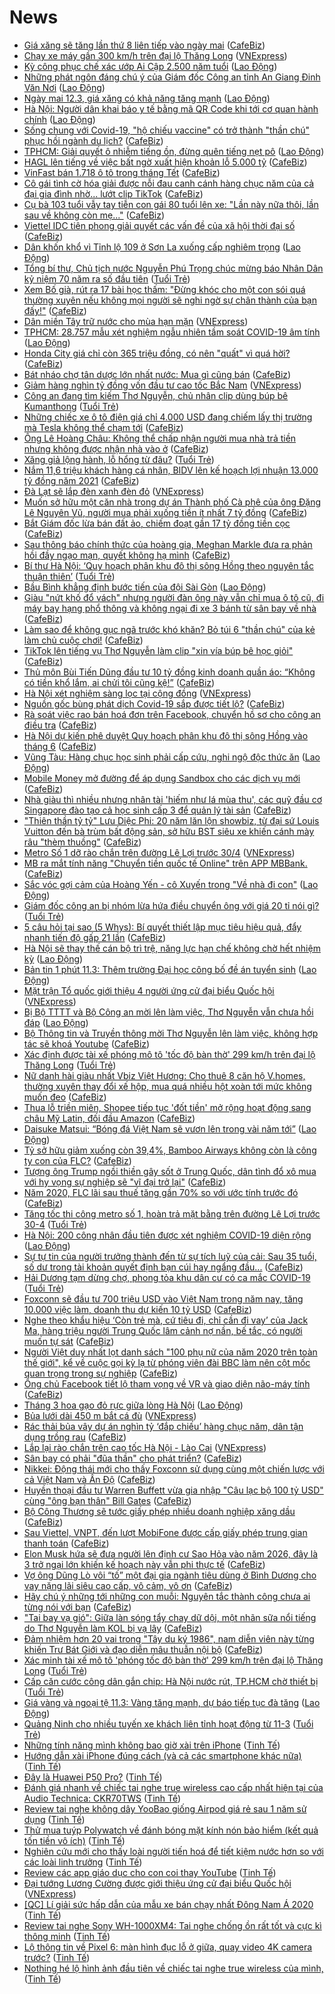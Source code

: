 # News

- [Giá xăng sẽ tăng lần thứ 8 liên tiếp vào ngày mai](https://cafebiz.vn/gia-xang-se-tang-lan-thu-8-lien-tiep-vao-ngay-mai-20210311155104463.chn) ([CafeBiz](https://cafebiz.vn))
- [Chạy xe máy gần 300 km/h trên đại lộ Thăng Long](https://vnexpress.net/chay-xe-may-gan-300-km-h-tren-dai-lo-thang-long-4246995.html) ([VNExpress](https://vnexpress.net))
- [Kỳ công phục chế xác ướp Ai Cập 2.500 năm tuổi](https://laodong.vn/the-gioi/ky-cong-phuc-che-xac-uop-ai-cap-2500-nam-tuoi-888075.ldo) ([Lao Động](https://laodong.vn))
- [Những phát ngôn đáng chú ý của Giám đốc Công an tỉnh An Giang Đinh Văn Nơi](https://laodong.vn/infographic/nhung-phat-ngon-dang-chu-y-cua-giam-doc-cong-an-tinh-an-giang-dinh-van-noi-887533.ldo) ([Lao Động](https://laodong.vn))
- [Ngày mai 12.3, giá xăng có khả năng tăng mạnh](https://laodong.vn/thi-truong/ngay-mai-123-gia-xang-co-kha-nang-tang-manh-888074.ldo) ([Lao Động](https://laodong.vn))
- [Hà Nội: Người dân khai báo y tế bằng mã QR Code khi tới cơ quan hành chính](https://laodong.vn/xa-hoi/ha-noi-nguoi-dan-khai-bao-y-te-bang-ma-qr-code-khi-toi-co-quan-hanh-chinh-888023.ldo) ([Lao Động](https://laodong.vn))
- [Sống chung với Covid-19, "hộ chiếu vaccine" có trở thành "thần chú" phục hồi ngành du lịch?](https://cafebiz.vn/song-chung-voi-covid-19-ho-chieu-vaccine-co-tro-thanh-than-chu-phuc-hoi-nganh-du-lich-20210311153829523.chn) ([CafeBiz](https://cafebiz.vn))
- [TPHCM: Giải quyết ô nhiễm tiếng ồn, đừng quên tiếng nẹt pô](https://laodong.vn/ban-doc/tphcm-giai-quyet-o-nhiem-tieng-on-dung-quen-tieng-net-po-888052.ldo) ([Lao Động](https://laodong.vn))
- [HAGL lên tiếng về việc bất ngờ xuất hiện khoản lỗ 5.000 tỷ](https://cafebiz.vn/hagl-len-tieng-ve-viec-bat-ngo-xuat-hien-khoan-lo-5000-ty-20210311153459438.chn) ([CafeBiz](https://cafebiz.vn))
- [VinFast bán 1.718 ô tô trong tháng Tết](https://cafebiz.vn/vinfast-ban-1718-o-to-trong-thang-tet-20210311153339826.chn) ([CafeBiz](https://cafebiz.vn))
- [Cô gái tình cờ hóa giải được nỗi đau canh cánh hàng chục năm của cả đại gia đình nhờ... lướt clip TikTok](https://cafebiz.vn/co-gai-tinh-co-hoa-giai-duoc-noi-dau-canh-canh-hang-chuc-nam-cua-ca-dai-gia-dinh-nho-luot-clip-tiktok-20210311135024776.chn) ([CafeBiz](https://cafebiz.vn))
- [Cụ bà 103 tuổi vẫy tay tiễn con gái 80 tuổi lên xe: "Lần này nữa thôi, lần sau về không còn mẹ..."](https://cafebiz.vn/cu-ba-103-tuoi-vay-tay-tien-con-gai-80-tuoi-len-xe-lan-nay-nua-thoi-lan-sau-ve-khong-con-me-20210311153031272.chn) ([CafeBiz](https://cafebiz.vn))
- [Viettel IDC tiên phong giải quyết các vấn đề của xã hội thời đại số](https://cafebiz.vn/viettel-idc-tien-phong-giai-quyet-cac-van-de-cua-xa-hoi-thoi-dai-so-20210311151929224.chn) ([CafeBiz](https://cafebiz.vn))
- [Dân khốn khổ vì Tỉnh lộ 109 ở Sơn La xuống cấp nghiêm trọng](https://laodong.vn/photo/dan-khon-kho-vi-tinh-lo-109-o-son-la-xuong-cap-nghiem-trong-887856.ldo) ([Lao Động](https://laodong.vn))
- [Tổng bí thư, Chủ tịch nước Nguyễn Phú Trọng chúc mừng báo Nhân Dân kỷ niệm 70 năm ra số đầu tiên](https://tuoitre.vn/tong-bi-thu-chu-tich-nuoc-nguyen-phu-trong-chuc-mung-bao-nhan-dan-ky-niem-70-nam-ra-so-dau-tien-20210311141444744.htm) ([Tuổi Trẻ](https://tuoitre.vn))
- [Xem Bố già, rút ra 17 bài học thấm: "Đừng khóc cho một con sói quá thường xuyên nếu không mọi người sẽ nghi ngờ sự chân thành của bạn đấy!"](https://cafebiz.vn/xem-bo-gia-rut-ra-17-bai-hoc-tham-dung-khoc-cho-mot-con-soi-qua-thuong-xuyen-neu-khong-moi-nguoi-se-nghi-ngo-su-chan-thanh-cua-ban-day-20210311151255319.chn) ([CafeBiz](https://cafebiz.vn))
- [Dân miền Tây trữ nước cho mùa hạn mặn](https://vnexpress.net/dan-mien-tay-tru-nuoc-cho-mua-han-man-4245752.html) ([VNExpress](https://vnexpress.net))
- [TPHCM: 28.757 mẫu xét nghiệm ngẫu nhiên tầm soát COVID-19 âm tính](https://laodong.vn/xa-hoi/tphcm-28757-mau-xet-nghiem-ngau-nhien-tam-soat-covid-19-am-tinh-888048.ldo) ([Lao Động](https://laodong.vn))
- [Honda City giá chỉ còn 365 triệu đồng, có nên "quất" vì quá hời?](https://cafebiz.vn/honda-city-gia-chi-con-365-trieu-dong-co-nen-quat-vi-qua-hoi-20210311140817703.chn) ([CafeBiz](https://cafebiz.vn))
- [Bát nháo chợ tân dược lớn nhất nước: Mua gì cũng bán](https://cafebiz.vn/bat-nhao-cho-tan-duoc-lon-nhat-nuoc-mua-gi-cung-ban-20210311145732354.chn) ([CafeBiz](https://cafebiz.vn))
- [Giảm hàng nghìn tỷ đồng vốn đầu tư cao tốc Bắc Nam](https://vnexpress.net/giam-hang-nghin-ty-dong-von-dau-tu-cao-toc-bac-nam-4246895.html) ([VNExpress](https://vnexpress.net))
- [Công an đang tìm kiếm Thơ Nguyễn, chủ nhân clip dùng búp bê Kumanthong](https://tuoitre.vn/cong-an-dang-tim-kiem-tho-nguyen-chu-nhan-clip-dung-bup-be-kumanthong-20210311130033575.htm) ([Tuổi Trẻ](https://tuoitre.vn))
- [Những chiếc xe ô tô điện giá chỉ 4.000 USD đang chiếm lấy thị trường mà Tesla không thể chạm tới](https://cafebiz.vn/nhung-chiec-xe-o-to-dien-gia-chi-4000-usd-dang-chiem-lay-thi-truong-ma-tesla-khong-the-cham-toi-20210311133540566.chn) ([CafeBiz](https://cafebiz.vn))
- [Ông Lê Hoàng Châu: Không thể chấp nhận người mua nhà trả tiền nhưng không được nhận nhà vào ở](https://cafebiz.vn/ong-le-hoang-chau-khong-the-chap-nhan-nguoi-mua-nha-tra-tien-nhung-khong-duoc-nhan-nha-vao-o-20210311143538642.chn) ([CafeBiz](https://cafebiz.vn))
- [Xăng giả lộng hành, lỗ hổng từ đâu?](https://tuoitre.vn/xang-gia-long-hanh-lo-hong-tu-dau-20210311081057268.htm) ([Tuổi Trẻ](https://tuoitre.vn))
- [Nắm 11,6 triệu khách hàng cá nhân, BIDV lên kế hoạch lợi nhuận 13.000 tỷ đồng năm 2021](https://cafebiz.vn/nam-116-trieu-khach-hang-ca-nhan-bidv-len-ke-hoach-loi-nhuan-13000-ty-dong-nam-2021-20210311143329255.chn) ([CafeBiz](https://cafebiz.vn))
- [Đà Lạt sẽ lắp đèn xanh đèn đỏ](https://vnexpress.net/da-lat-se-lap-den-xanh-den-do-4246962.html) ([VNExpress](https://vnexpress.net))
- [Muốn sở hữu một căn nhà trong dự án Thành phố Cà phê của ông Đặng Lê Nguyên Vũ, người mua phải xuống tiền ít nhất 7 tỷ đồng](https://cafebiz.vn/muon-so-huu-mot-can-nha-trong-du-an-thanh-pho-ca-phe-cua-ong-dang-le-nguyen-vu-nguoi-mua-phai-xuong-tien-it-nhat-7-ty-dong-can-2021031113493048.chn) ([CafeBiz](https://cafebiz.vn))
- [Bắt Giám đốc lừa bán đất ảo, chiếm đoạt gần 17 tỷ đồng tiền cọc](https://cafebiz.vn/bat-giam-doc-lua-ban-dat-ao-chiem-doat-gan-17-ty-dong-tien-coc-2021031114243155.chn) ([CafeBiz](https://cafebiz.vn))
- [Sau thông báo chính thức của hoàng gia, Meghan Markle đưa ra phản hồi đầy ngạo mạn, quyết không hạ mình](https://cafebiz.vn/sau-thong-bao-chinh-thuc-cua-hoang-gia-meghan-markle-dua-ra-phan-hoi-day-ngao-man-quyet-khong-ha-minh-20210311142248901.chn) ([CafeBiz](https://cafebiz.vn))
- [Bí thư Hà Nội: ‘Quy hoạch phân khu đô thị sông Hồng theo nguyên tắc thuận thiên’](https://tuoitre.vn/bi-thu-ha-noi-quy-hoach-phan-khu-do-thi-song-hong-theo-nguyen-tac-thuan-thien-20210311122126613.htm) ([Tuổi Trẻ](https://tuoitre.vn))
- [Bầu Bình khẳng định bước tiến của đội Sài Gòn](https://laodong.vn/video-the-thao/bau-binh-khang-dinh-buoc-tien-cua-doi-sai-gon-888006.ldo) ([Lao Động](https://laodong.vn))
- [Giàu "nứt khố đổ vách" nhưng người đàn ông này vẫn chỉ mua ô tô cũ, đi máy bay hạng phổ thông và không ngại đi xe 3 bánh từ sân bay về nhà](https://cafebiz.vn/giau-nut-kho-do-vach-nhung-nguoi-dan-ong-nay-van-chi-mua-o-to-cu-di-may-bay-hang-pho-thong-va-khong-ngai-di-xe-3-banh-tu-san-bay-ve-nha-2021031114055702.chn) ([CafeBiz](https://cafebiz.vn))
- [Làm sao để không gục ngã trước khó khăn? Bỏ túi 6 "thần chú" của kẻ làm chủ cuộc chơi!](https://cafebiz.vn/lam-sao-de-khong-guc-nga-truoc-kho-khan-bo-tui-6-than-chu-cua-ke-lam-chu-cuoc-choi-20210311134006484.chn) ([CafeBiz](https://cafebiz.vn))
- [TikTok lên tiếng vụ Thơ Nguyễn làm clip "xin vía búp bê học giỏi"](https://cafebiz.vn/tiktok-len-tieng-vu-tho-nguyen-lam-clip-xin-via-bup-be-hoc-gioi-20210311140143254.chn) ([CafeBiz](https://cafebiz.vn))
- [Thủ môn Bùi Tiến Dũng đầu tư 10 tỷ đồng kinh doanh quần áo: “Không có tiền khổ lắm, ai chửi tôi cũng kệ!”](https://cafebiz.vn/thu-mon-bui-tien-dung-chi-10-ty-dong-de-ban-quan-ao-khong-co-tien-kho-lam-ai-chui-toi-cung-ke-20210311114225161.chn) ([CafeBiz](https://cafebiz.vn))
- [Hà Nội xét nghiệm sàng lọc tại cộng đồng](https://vnexpress.net/ha-noi-xet-nghiem-sang-loc-tai-cong-dong-4246965.html) ([VNExpress](https://vnexpress.net))
- [Nguồn gốc bùng phát dịch Covid-19 sắp được tiết lộ?](https://cafebiz.vn/nguon-goc-bung-phat-dich-covid-19-sap-duoc-tiet-lo-20210311135958619.chn) ([CafeBiz](https://cafebiz.vn))
- [Rà soát việc rao bán hoá đơn trên Facebook, chuyển hồ sơ cho công an điều tra](https://cafebiz.vn/ra-soat-viec-rao-ban-hoa-don-tren-facebook-chuyen-ho-so-cho-cong-an-dieu-tra-20210311135843469.chn) ([CafeBiz](https://cafebiz.vn))
- [Hà Nội dự kiến phê duyệt Quy hoạch phân khu đô thị sông Hồng vào tháng 6](https://cafebiz.vn/ha-noi-du-kien-phe-duyet-quy-hoach-phan-khu-do-thi-song-hong-vao-thang-6-20210311135553064.chn) ([CafeBiz](https://cafebiz.vn))
- [Vũng Tàu: Hàng chục học sinh phải cấp cứu, nghi ngộ độc thức ăn](https://laodong.vn/xa-hoi/vung-tau-hang-chuc-hoc-sinh-phai-cap-cuu-nghi-ngo-doc-thuc-an-888013.ldo) ([Lao Động](https://laodong.vn))
- [Mobile Money mở đường để áp dụng Sandbox cho các dịch vụ mới](https://cafebiz.vn/mobile-money-mo-duong-de-ap-dung-sandbox-cho-cac-dich-vu-moi-20210311134715077.chn) ([CafeBiz](https://cafebiz.vn))
- [Nhà giàu thì nhiều nhưng nhân tài 'hiếm như lá mùa thu', các quỹ đầu cơ Singapore đào tạo cả học sinh cấp 3 để quản lý tài sản](https://cafebiz.vn/nha-giau-thi-nhieu-nhung-nhan-tai-hiem-nhu-la-mua-thu-cac-quy-dau-co-singapore-dao-tao-ca-hoc-sinh-cap-3-de-quan-ly-tai-san-20210311133754855.chn) ([CafeBiz](https://cafebiz.vn))
- ["Thiên thần tỷ tỷ" Lưu Diệc Phi: 20 năm lăn lộn showbiz, từ đại sứ Louis Vuitton đến bà trùm bất động sản, sở hữu BST siêu xe khiến cánh mày râu "thèm thuồng"](https://cafebiz.vn/thien-than-ty-ty-luu-diec-phi-20-nam-lan-lon-showbiz-tu-dai-su-louis-vuitton-den-ba-trum-bat-dong-san-so-huu-bst-sieu-xe-khien-canh-may-rau-them-thuong-20210311134219028.chn) ([CafeBiz](https://cafebiz.vn))
- [Metro Số 1 dỡ rào chắn trên đường Lê Lợi trước 30/4](https://vnexpress.net/metro-so-1-do-rao-chan-tren-duong-le-loi-truoc-30-4-4246954.html) ([VNExpress](https://vnexpress.net))
- [MB ra mắt tính năng "Chuyển tiền quốc tế Online" trên APP MBBank.](https://cafebiz.vn/mb-ra-mat-tinh-nang-chuyen-tien-quoc-te-online-tren-app-mbbank-20210311113256345.chn) ([CafeBiz](https://cafebiz.vn))
- [Sắc vóc gợi cảm của Hoàng Yến - cô Xuyến trong &quot;Về nhà đi con&quot;](https://laodong.vn/photo/sac-voc-goi-cam-cua-hoang-yen-co-xuyen-trong-ve-nha-di-con-887890.ldo) ([Lao Động](https://laodong.vn))
- [Giám đốc công an bị nhóm lừa hứa điều chuyển ông với giá 20 tỉ nói gì?](https://tuoitre.vn/giam-doc-cong-an-bi-nhom-lua-hua-dieu-chuyen-ong-voi-gia-20-ti-noi-gi-20210311114949506.htm) ([Tuổi Trẻ](https://tuoitre.vn))
- [5 câu hỏi tại sao (5 Whys): Bí quyết thiết lập mục tiêu hiệu quả, đẩy nhanh tiến độ gấp 21 lần](https://cafebiz.vn/5-cau-hoi-tai-sao-5-whys-bi-quyet-thiet-lap-muc-tieu-hieu-qua-day-nhanh-tien-do-gap-21-lan-20210311112854771.chn) ([CafeBiz](https://cafebiz.vn))
- [Hà Nội sẽ thay thế cán bộ trì trệ, năng lực hạn chế không chờ hết nhiệm kỳ](https://laodong.vn/thoi-su/ha-noi-se-thay-the-can-bo-tri-tre-nang-luc-han-che-khong-cho-het-nhiem-ky-887999.ldo) ([Lao Động](https://laodong.vn))
- [Bản tin 1 phút 11.3: Thêm trường Đại học công bố đề án tuyển sinh](https://laodong.vn/video-thoi-su/ban-tin-1-phut-113-them-truong-dai-hoc-cong-bo-de-an-tuyen-sinh-887968.ldo) ([Lao Động](https://laodong.vn))
- [Mặt trận Tổ quốc giới thiệu 4 người ứng cử đại biểu Quốc hội](https://vnexpress.net/mat-tran-to-quoc-gioi-thieu-4-nguoi-ung-cu-dai-bieu-quoc-hoi-4246925.html) ([VNExpress](https://vnexpress.net))
- [Bị Bộ TTTT và Bộ Công an mời lên làm việc, Thơ Nguyễn vẫn chưa hồi đáp](https://laodong.vn/xa-hoi/bi-bo-tttt-va-bo-cong-an-moi-len-lam-viec-tho-nguyen-van-chua-hoi-dap-887988.ldo) ([Lao Động](https://laodong.vn))
- [Bộ Thông tin và Truyền thông mời Thơ Nguyễn lên làm việc, không hợp tác sẽ khoá Youtube](https://cafebiz.vn/bo-thong-tin-va-truyen-thong-moi-tho-nguyen-len-lam-viec-khong-hop-tac-se-khoa-youtube-20210311120039892.chn) ([CafeBiz](https://cafebiz.vn))
- [Xác định được tài xế phóng mô tô 'tốc độ bàn thờ' 299 km/h trên đại lộ Thăng Long](https://tuoitre.vn/xac-dinh-duoc-tai-xe-phong-mo-to-toc-do-ban-tho-299-km-h-tren-dai-lo-thang-long-20210311112235767.htm) ([Tuổi Trẻ](https://tuoitre.vn))
- [Nữ danh hài giàu nhất Vbiz Việt Hương: Cho thuê 8 căn hộ V.homes, thường xuyên thay đổi xế hộp, mua quá nhiều hột xoàn tới mức không muốn đeo](https://cafebiz.vn/nu-danh-hai-giau-nhat-vbiz-viet-huong-cho-thue-8-can-ho-vhomes-thuong-xuyen-thay-doi-xe-hop-mua-qua-nhieu-hot-xoan-toi-muc-khong-muon-deo-2021031111375697.chn) ([CafeBiz](https://cafebiz.vn))
- [Thua lỗ triền miên, Shopee tiếp tục 'đốt tiền' mở rộng hoạt động sang châu Mỹ Latin, đối đầu Amazon](https://cafebiz.vn/thua-lo-trien-mien-shopee-tiep-tuc-dot-tien-mo-rong-hoat-dong-sang-chau-my-latin-doi-dau-amazon-20210311114720733.chn) ([CafeBiz](https://cafebiz.vn))
- [Daisuke Matsui: “Bóng đá Việt Nam sẽ vươn lên trong vài năm tới”](https://laodong.vn/bong-da/daisuke-matsui-bong-da-viet-nam-se-vuon-len-trong-vai-nam-toi-887960.ldo) ([Lao Động](https://laodong.vn))
- [Tỷ sở hữu giảm xuống còn 39,4%, Bamboo Airways không còn là công ty con của FLC?](https://cafebiz.vn/ty-so-huu-giam-xuong-con-394-bamboo-airways-khong-con-la-cong-ty-con-cua-flc-20210311113459622.chn) ([CafeBiz](https://cafebiz.vn))
- [Tượng ông Trump ngồi thiền gây sốt ở Trung Quốc, dân tình đổ xô mua với hy vọng sự nghiệp sẽ "vĩ đại trở lại"](https://cafebiz.vn/tuong-ong-trump-ngoi-thien-gay-sot-o-trung-quoc-dan-tinh-do-xo-mua-voi-hy-vong-su-nghiep-se-vi-dai-tro-lai-20210311113333222.chn) ([CafeBiz](https://cafebiz.vn))
- [Năm 2020, FLC lãi sau thuế tăng gần 70% so với ước tính trước đó](https://cafebiz.vn/sau-kiem-toan-loi-nhuan-flc-tang-gan-70-so-voi-bao-cao-tai-chinh-tu-lap-20210311113219207.chn) ([CafeBiz](https://cafebiz.vn))
- [Tăng tốc thi công metro số 1, hoàn trả mặt bằng trên đường Lê Lợi trước 30-4](https://tuoitre.vn/tang-toc-thi-cong-metro-so-1-hoan-tra-mat-bang-tren-duong-le-loi-truoc-30-4-2021031110070371.htm) ([Tuổi Trẻ](https://tuoitre.vn))
- [Hà Nội: 200 công nhân đầu tiên được xét nghiệm COVID-19 diện rộng](https://laodong.vn/photo/ha-noi-200-cong-nhan-dau-tien-duoc-xet-nghiem-covid-19-dien-rong-887916.ldo) ([Lao Động](https://laodong.vn))
- [Sự tự tin của người trưởng thành đến từ sự tích luỹ của cải: Sau 35 tuổi, số dư trong tài khoản quyết định bạn cúi hay ngẩng đầu...](https://cafebiz.vn/su-tu-tin-cua-nguoi-truong-thanh-den-tu-su-tich-luy-cua-cai-sau-35-tuoi-so-du-trong-tai-khoan-quyet-dinh-ban-cui-hay-ngang-dau-20210311111623614.chn) ([CafeBiz](https://cafebiz.vn))
- [Hải Dương tạm dừng chợ, phong tỏa khu dân cư có ca mắc COVID-19](https://tuoitre.vn/hai-duong-tam-dung-cho-phong-toa-khu-dan-cu-co-ca-mac-covid-19-20210311104543272.htm) ([Tuổi Trẻ](https://tuoitre.vn))
- [Foxconn sẽ đầu tư 700 triệu USD vào Việt Nam trong năm nay, tăng 10.000 việc làm, doanh thu dự kiến 10 tỷ USD](https://cafebiz.vn/foxconn-se-dau-tu-700-trieu-usd-vao-viet-nam-trong-nam-nay-tang-10000-viec-lam-doanh-thu-du-kien-10-ty-usd-20210311110716482.chn) ([CafeBiz](https://cafebiz.vn))
- [Nghe theo khẩu hiệu ‘Còn trẻ mà, cứ tiêu đi, chỉ cần đi vay’ của Jack Ma, hàng triệu người Trung Quốc lâm cảnh nợ nần, bế tắc, có người muốn tự sát](https://cafebiz.vn/nghe-theo-khau-hieu-con-tre-ma-cu-tieu-di-chi-can-di-vay-cua-jack-ma-hang-trieu-nguoi-trung-quoc-lam-canh-no-nan-be-tac-co-nguoi-muon-tu-sat-2021031111022858.chn) ([CafeBiz](https://cafebiz.vn))
- [Người Việt duy nhất lọt danh sách "100 phụ nữ của năm 2020 trên toàn thế giới", kể về cuộc gọi kỳ lạ từ phóng viên đài BBC làm nên cột mốc quan trọng trong sự nghiệp](https://cafebiz.vn/nguoi-viet-duy-nhat-lot-danh-sach-100-phu-nu-cua-nam-2020-tren-toan-the-gioi-ke-ve-cuoc-goi-ky-la-tu-phong-vien-dai-bbc-lam-nen-cot-moc-quan-trong-trong-su-nghiep-20210311110204943.chn) ([CafeBiz](https://cafebiz.vn))
- [Ông chủ Facebook tiết lộ tham vọng về VR và giao diện não-máy tính](https://cafebiz.vn/ong-chu-facebook-tiet-lo-tham-vong-ve-vr-va-giao-dien-nao-may-tinh-20210311091311019.chn) ([CafeBiz](https://cafebiz.vn))
- [Tháng 3 hoa gạo đỏ rực giữa lòng Hà Nội](https://laodong.vn/photo/thang-3-hoa-gao-do-ruc-giua-long-ha-noi-887199.ldo) ([Lao Động](https://laodong.vn))
- [Bủa lưới dài 450 m bắt cá đù](https://vnexpress.net/bua-luoi-dai-450-m-bat-ca-du-4246632.html) ([VNExpress](https://vnexpress.net))
- [Rác thải bủa vây dự án nghìn tỷ ‘đắp chiếu’ hàng chục năm, dân tận dụng trồng rau](https://cafebiz.vn/rac-thai-bua-vay-du-an-nghin-ty-dap-chieu-hang-chuc-nam-dan-tan-dung-trong-rau-20210311105628605.chn) ([CafeBiz](https://cafebiz.vn))
- [Lắp lại rào chắn trên cao tốc Hà Nội - Lào Cai](https://vnexpress.net/lap-lai-rao-chan-tren-cao-toc-ha-noi-lao-cai-4246803.html) ([VNExpress](https://vnexpress.net))
- [Sân bay có phải "đũa thần" cho phát triển?](https://cafebiz.vn/san-bay-co-phai-dua-than-cho-phat-trien-20210311104539004.chn) ([CafeBiz](https://cafebiz.vn))
- [Nikkei: Động thái mới cho thấy Foxconn sử dụng cùng một chiến lược với cả Việt Nam và Ấn Độ](https://cafebiz.vn/nikkei-dong-thai-moi-cho-thay-foxconn-su-dung-cung-mot-chien-luoc-voi-ca-viet-nam-va-an-do-20210311104308653.chn) ([CafeBiz](https://cafebiz.vn))
- [Huyền thoại đầu tư Warren Buffett vừa gia nhập "Câu lạc bộ 100 tỷ USD" cùng "ông bạn thân" Bill Gates](https://cafebiz.vn/huyen-thoai-dau-tu-warren-buffett-vua-gia-nhap-cau-lac-bo-100-ty-usd-cung-ong-ban-than-bill-gates-20210311101725248.chn) ([CafeBiz](https://cafebiz.vn))
- [Bộ Công Thương sẽ tước giấy phép nhiều doanh nghiệp xăng dầu](https://cafebiz.vn/bo-cong-thuong-se-tuoc-giay-phep-nhieu-doanh-nghiep-xang-dau-20210311104126078.chn) ([CafeBiz](https://cafebiz.vn))
- [Sau Viettel, VNPT, đến lượt MobiFone được cấp giấy phép trung gian thanh toán](https://cafebiz.vn/sau-viettel-vnpt-den-luot-mobifone-duoc-cap-giay-phep-trung-gian-thanh-toan-2021031110363151.chn) ([CafeBiz](https://cafebiz.vn))
- [Elon Musk hứa sẽ đưa người lên định cư Sao Hỏa vào năm 2026, đây là 3 trở ngại lớn khiến kế hoạch này vẫn phi thực tế](https://cafebiz.vn/elon-musk-hua-se-dua-nguoi-len-dinh-cu-sao-hoa-vao-nam-2026-day-la-3-tro-ngai-lon-khien-ke-hoach-nay-van-phi-thuc-te-2021031109090555.chn) ([CafeBiz](https://cafebiz.vn))
- [Vợ ông Dũng Lò vôi “tố” một đại gia ngành tiêu dùng ở Bình Dương cho vay nặng lãi siêu cao cấp, vô cảm, vô ơn](https://cafebiz.vn/vo-ong-dung-lo-voi-to-mot-dai-gia-nganh-tieu-dung-o-binh-duong-cho-vay-nang-lai-sieu-cao-cap-vo-cam-vo-on-20210311102555691.chn) ([CafeBiz](https://cafebiz.vn))
- [Hãy chú ý những tới những con muỗi: Nguyên tắc thành công chưa ai từng nói với bạn](https://cafebiz.vn/hay-chu-y-nhung-toi-nhung-con-muoi-nguyen-tac-thanh-cong-chua-ai-tung-noi-voi-ban-2021031110243479.chn) ([CafeBiz](https://cafebiz.vn))
- ["Tai bay vạ gió": Giữa làn sóng tẩy chay dữ dội, một nhãn sữa nổi tiếng do Thơ Nguyễn làm KOL bị vạ lây](https://cafebiz.vn/tai-bay-va-gio-giua-lan-song-tay-chay-mot-nhan-sua-noi-tieng-do-tho-nguyen-lam-kol-bi-va-lay-20210311102258928.chn) ([CafeBiz](https://cafebiz.vn))
- [Đảm nhiệm hơn 20 vai trong "Tây du ký 1986", nam diễn viên này từng khiến Trư Bát Giới và đạo diễn mâu thuẫn nội bộ](https://cafebiz.vn/dam-nhiem-hon-20-vai-trong-tay-du-ky-1986-nam-dien-vien-nay-tung-khien-chu-bat-gioi-va-dao-dien-mau-thuan-noi-bo-20210310170107932.chn) ([CafeBiz](https://cafebiz.vn))
- [Xác minh tài xế mô tô 'phóng tốc độ bàn thờ' 299 km/h trên đại lộ Thăng Long](https://tuoitre.vn/xac-minh-tai-xe-mo-to-phong-toc-do-ban-tho-299-km-h-tren-dai-lo-thang-long-20210311095053825.htm) ([Tuổi Trẻ](https://tuoitre.vn))
- [Cấp căn cước công dân gắn chip: Hà Nội nước rút, TP.HCM chờ thiết bị](https://tuoitre.vn/cap-can-cuoc-cong-dan-gan-chip-ha-noi-nuoc-rut-tp-hcm-cho-thiet-bi-2021031108253232.htm) ([Tuổi Trẻ](https://tuoitre.vn))
- [Giá vàng và ngoại tệ 11.3: Vàng tăng mạnh, dự báo tiếp tục đà tăng](https://laodong.vn/video-thoi-su/gia-vang-va-ngoai-te-113-vang-tang-manh-du-bao-tiep-tuc-da-tang-887911.ldo) ([Lao Động](https://laodong.vn))
- [Quảng Ninh cho nhiều tuyến xe khách liên tỉnh hoạt động từ 11-3](https://tuoitre.vn/quang-ninh-cho-nhieu-tuyen-xe-khach-lien-tinh-hoat-dong-tu-11-3-20210311075517272.htm) ([Tuổi Trẻ](https://tuoitre.vn))
- [Những tính năng mình không bao giờ xài trên iPhone](https://tinhte.vn/thread/nhung-tinh-nang-minh-khong-bao-gio-xai-tren-iphone.3291095/) ([Tinh Tế](https://tinhte.vn))
- [Hướng dẫn xài iPhone đúng cách (và cả các smartphone khác nữa)](https://tinhte.vn/thread/huong-dan-xai-iphone-dung-cach-va-ca-cac-smartphone-khac-nua.3290715/) ([Tinh Tế](https://tinhte.vn))
- [Đây là Huawei P50 Pro?](https://tinhte.vn/thread/day-la-huawei-p50-pro.3291439/) ([Tinh Tế](https://tinhte.vn))
- [Đánh giá nhanh về chiếc tai nghe true wireless cao cấp nhất hiện tại của Audio Technica: CKR70TWS](https://tinhte.vn/thread/danh-gia-nhanh-ve-chiec-tai-nghe-true-wireless-cao-cap-nhat-hien-tai-cua-audio-technica-ckr70tws.3290745/) ([Tinh Tế](https://tinhte.vn))
- [Review tai nghe không dây YooBao giống Airpod giá rẻ sau 1 năm sử dụng](https://tinhte.vn/thread/review-tai-nghe-khong-day-yoobao-giong-airpod-gia-re-sau-1-nam-su-dung.3291453/) ([Tinh Tế](https://tinhte.vn))
- [Thử mua tuýp Polywatch về đánh bóng mặt kính nón bảo hiểm (kết quả tốn tiền vô ích)](https://tinhte.vn/thread/thu-mua-tuyp-polywatch-ve-danh-bong-mat-kinh-non-bao-hiem-ket-qua-ton-tien-vo-ich.3290840/) ([Tinh Tế](https://tinhte.vn))
- [Nghiên cứu mới cho thấy loài người tiến hoá để tiết kiệm nước hơn so với các loài linh trưởng](https://tinhte.vn/thread/nghien-cuu-moi-cho-thay-loai-nguoi-tien-hoa-de-tiet-kiem-nuoc-hon-so-voi-cac-loai-linh-truong.3290831/) ([Tinh Tế](https://tinhte.vn))
- [Review các app giáo dục cho con coi thay YouTube](https://tinhte.vn/thread/review-cac-app-giao-duc-cho-con-coi-thay-youtube.3162964/) ([Tinh Tế](https://tinhte.vn))
- [Đại tướng Lương Cường được giới thiệu ứng cử đại biểu Quốc hội](https://vnexpress.net/dai-tuong-luong-cuong-duoc-gioi-thieu-ung-cu-dai-bieu-quoc-hoi-4246702.html) ([VNExpress](https://vnexpress.net))
- [[QC] Lí giải sức hấp dẫn của mẫu xe bán chạy nhất Đông Nam Á 2020](https://tinhte.vn/thread/qc-li-giai-suc-hap-dan-cua-mau-xe-ban-chay-nhat-dong-nam-a-2020.3291057/) ([Tinh Tế](https://tinhte.vn))
- [Review tai nghe Sony WH-1000XM4: Tai nghe chống ồn rất tốt và cực kì thông minh](https://tinhte.vn/thread/review-tai-nghe-sony-wh-1000xm4-tai-nghe-chong-on-rat-tot-va-cuc-ki-thong-minh.3285547/) ([Tinh Tế](https://tinhte.vn))
- [Lộ thông tin về Pixel 6: màn hình đục lỗ ở giữa, quay video 4K camera trước?](https://tinhte.vn/thread/lo-thong-tin-ve-pixel-6-man-hinh-duc-lo-o-giua-quay-video-4k-camera-truoc.3291150/) ([Tinh Tế](https://tinhte.vn))
- [Nothing hé lộ hình ảnh đầu tiên về chiếc tai nghe true wireless của mình,](https://tinhte.vn/thread/nothing-he-lo-hinh-anh-dau-tien-ve-chiec-tai-nghe-true-wireless-cua-minh.3290733/) ([Tinh Tế](https://tinhte.vn))
